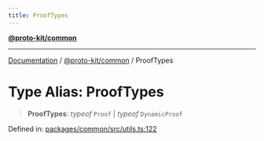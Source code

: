 ```yaml
---
title: ProofTypes
---
```


[**@proto-kit/common**](../README.md)

***

[Documentation](../../../README.md) / [@proto-kit/common](../README.md) / ProofTypes

# Type Alias: ProofTypes

> **ProofTypes**: *typeof* `Proof` \| *typeof* `DynamicProof`

Defined in: [packages/common/src/utils.ts:122](https://github.com/proto-kit/framework/blob/4d6b3b6da51b3edee0fbf25ce72c1f59ec61e891/packages/common/src/utils.ts#L122)
